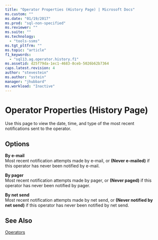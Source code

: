 ```yaml
---
title: "Operator Properties (History Page) | Microsoft Docs"
ms.custom: ""
ms.date: "01/19/2017"
ms.prod: "sql-non-specified"
ms.reviewer: ""
ms.suite: ""
ms.technology: 
  - "tools-ssms"
ms.tgt_pltfrm: ""
ms.topic: "article"
f1_keywords: 
  - "sql13.ag.operator.history.f1"
ms.assetid: d25f79da-1ec1-4683-8ceb-5026b62b7364
caps.latest.revision: 4
author: "stevestein"
ms.author: "sstein"
manager: "jhubbard"
ms.workload: "Inactive"
---
```

# Operator Properties (History Page)
Use this page to view the date, time, and type of the most recent notifications sent to the operator.  
  
## Options  
**By e-mail**  
Most recent notification attempts made by e-mail, or **(Never e-mailed)** if this operator has never been notified by e-mail.  
  
**By pager**  
Most recent notification attempts made by pager, or **(Never paged)** if this operator has never been notified by pager.  
  
**By net send**  
Most recent notification attempts made by net send, or **(Never notified by net send)** if this operator has never been notified by net send.  
  
## See Also  
[Operators](../../ssms/agent/operators.md)  
  
